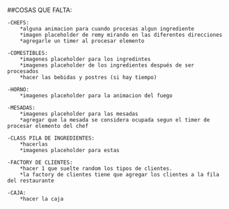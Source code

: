 ##COSAS QUE FALTA:

    -CHEFS: 
        *alguna animacion para cuando procesas algun ingrediente
        *imagen placeholder de remy mirando en las diferentes direcciones
        *agregarle un timer al procesar elemento

    -COMESTIBLES:
        *imagenes placeholder para los ingredintes
        *imagenes placeholder de los ingredientes después de ser procesados
        *hacer las bebidas y postres (si hay tiempo)

    -HORNO:
        *imagenes placeholder para la animacion del fuego

    -MESADAS:
        *imagenes placeholder para las mesadas
        *agregar que la mesada se considera ocupada segun el timer de procesar elemento del chef

    -CLASS PILA DE INGREDIENTES:
        *hacerlas
        *imagenes placeholder para estas

    -FACTORY DE CLIENTES:
        *hacer 1 que suelte random los tipos de clientes.
        *la factory de clientes tiene que agregar los clientes a la fila del restaurante

    -CAJA:
        *hacer la caja

        
